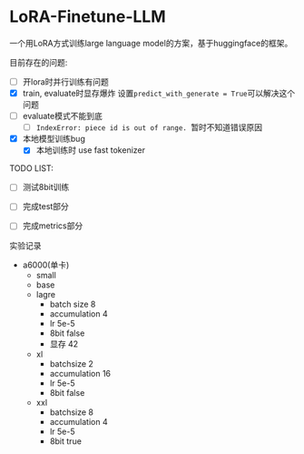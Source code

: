 # LoRA-Finetune-LLM

一个用LoRA方式训练large language model的方案，基于huggingface的框架。

目前存在的问题:

- [ ] 开lora时并行训练有问题
- [x] train, evaluate时显存爆炸
    设置`predict_with_generate = True`可以解决这个问题
- [ ] evaluate模式不能到底
  - [ ] `IndexError: piece id is out of range. `暂时不知道错误原因
- [x] 本地模型训练bug
  - [x] 本地训练时 use fast tokenizer

TODO LIST:
- [ ] 测试8bit训练
- [ ] 完成test部分
- [ ] 完成metrics部分 


实验记录
- a6000(单卡)
  - small
  - base
  - lagre
    - batch size 8
    - accumulation 4
    - lr 5e-5
    - 8bit false
    - 显存 42
  - xl
    - batchsize 2
    - accumulation 16 
    - lr 5e-5
    - 8bit false
  - xxl
    - batchsize 8
    - accumulation 4
    - lr 5e-5
    - 8bit true